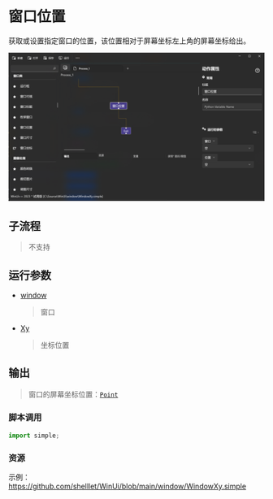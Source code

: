 # 窗口位置
获取或设置指定窗口的位置，该位置相对于屏幕坐标左上角的屏幕坐标给出。

![WindowXy](./images/12.png ':size=90%')

## 子流程
> 不支持

## 运行参数

* [window](./types/Wnd.md)
  > 窗口
* [Xy](./types/Point.md)
  > 坐标位置


## 输出

> 窗口的屏幕坐标位置：[`Point`](./types/Point.md)


### 脚本调用

```python
import simple;

```

### 资源

示例：https://github.com/shelllet/WinUi/blob/main/window/WindowXy.simple
